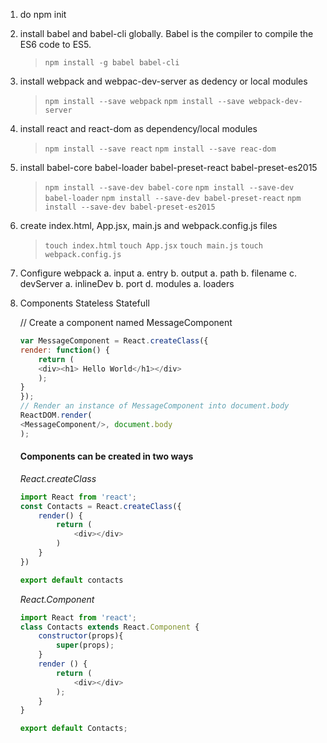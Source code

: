 1. do npm init

2. install babel and babel-cli globally. Babel is the compiler to compile the ES6 code to ES5.
    > `npm install -g babel babel-cli`

3. install webpack and webpac-dev-server as dedency or local modules
    > `npm install --save webpack`
    > `npm install --save webpack-dev-server`

4. install react and react-dom as dependency/local modules
    > `npm install --save react`
    > `npm install --save reac-dom`

5. install babel-core babel-loader babel-preset-react babel-preset-es2015
    > `npm install --save-dev babel-core`
    > `npm install --save-dev babel-loader`
    > `npm install --save-dev babel-preset-react`
    > `npm install --save-dev babel-preset-es2015`

6. create index.html, App.jsx, main.js and webpack.config.js files
    > `touch index.html`
    > `touch App.jsx`
    > `touch main.js`
    > `touch webpack.config.js`

7. Configure webpack
    a. input
        a. entry
    b. output
        a. path
        b. filename
    c. devServer
        a. inlineDev
        b. port
    d. modules
        a. loaders

8. Components
    Stateless
    Statefull

    // Create a component named MessageComponent
    ```javascript
    var MessageComponent = React.createClass({
    render: function() {
        return (
        <div><h1> Hello World</h1></div>
        );
    }
    });
    // Render an instance of MessageComponent into document.body
    ReactDOM.render(
    <MessageComponent/>, document.body
    );
    ```

    #### Components can be created in two ways
    *React.createClass*
    ```javascript
    import React from 'react';
    const Contacts = React.createClass({
        render() {
            return (
                <div></div>
            )
        }
    })

    export default contacts
    ```

    *React.Component*
    ```javascript
    import React from 'react';
    class Contacts extends React.Component {
        constructor(props){
            super(props);
        }
        render () {
            return (
                <div></div>
            );
        }
    }

    export default Contacts;
    ```


